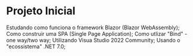 # Projeto Inicial

Estudando como funciona o framework Blazor (Blazor WebAssembly);
Como construir uma SPA (Single Page Application);
Como utlizar "Bind" - one way/two way;
Utilizando Visua Studio 2022 Community;
Usando o "ecossistema" .NET 7.0;
